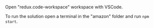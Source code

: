 Open "redux.code-workspace" workspace with VSCode.

To run the solution open a terminal in the "amazon" folder and run `npm start`.
